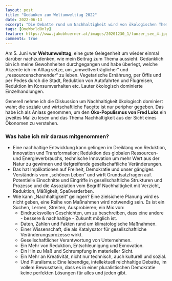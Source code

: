 ```yaml
---
layout: post
title: "Gedanken zum Weltumwelttag 2022"
date: 2022-06-13
excerpt: "Die Debatte rund um Nachhaltigkeit wird von ökologischen Themen dominiert, die Themen rund um wirtschaftliche und soziale Nachhaltigkeit nehme ich unterpräsentiert wahr. Grund um den „Öko-Populismus“ von Fred Luks ein weiteres Mal zu lesen: Wie kann Nachhaltigkeit aus der Sicht eines Ökonomen gelingen?"
tags: [OneWorldOnly]
feature: https://www.jakobhuerner.at/images/20201230_1/lunzer_see_4.jpg
comments: true
---
```


Am 5. Juni war **Weltumwelttag**, eine gute Gelegenheit um wieder einmal darüber nachzudenken, wie mein Beitrag zum Thema aussieht. Gedanklich bin ich meine Gewohnheiten durchgegangen und habe überlegt, welche Akzente ich im Alltag setze, um „umweltverträglicher“ und „ressourcenschonender“ zu leben. Vegetarische Ernährung, per Öffis und per Pedes durch die Stadt, Reduktion von Autofahrten und Flugreisen, Reduktion im Konsumverhalten etc. Lauter ökologisch dominierte Einzelhandlungen.

Generell nehme ich die Diskussion um Nachhaltigkeit ökologisch dominiert wahr; die soziale und wirtschaftliche Facette ist nur peripher gegeben. Das habe ich als Anlass genommen, um den **Öko-Populismus von Fred Luks** ein zweites Mal zu lesen und das Thema Nachhaltigkeit aus der Sicht eines Ökonomen zu verstehen.

### Was habe ich mir daraus mitgenommen?
- Eine nachhaltige Entwicklung kann gelingen im Dreiklang von Reduktion, Innovation und Transformation; Reduktion des globalen Ressourcen- und Energieverbrauchs, technische Innovation um mehr Wert aus der Natur zu gewinnen und tiefgreifende gesellschaftliche Veränderungen. 
- Das hat Implikationen auf Freiheit, Demokratie und unser gängiges Verständnis vom „schönen Leben“ und wirft Grundsatzfragen auf. Potentielle Einschnitte und Eingriffe in gesellschaftliche Strukturen und Prozesse und die Assoziation vom Begriff Nachhaltigkeit mit Verzicht, Reduktion, Mäßigkeit, Spaßverderben. 
- Wie kann „Nachhaltigkeit“ gelingen? Eine zielsichere Planung wird es nicht geben, eine Reihe von Maßnahmen wird notwendig sein. Es ist ein Suchen, Lernen, Streiten, Ausprobieren; ein Mix von:
    - Eindrucksvollen Geschichten, um zu beschreiben, dass eine andere - bessere & nachhaltige - Zukunft möglich ist.
    - Daten, Zahlen und Fakten rund um klimatologische Maßnahmen.
    - Einer Wissenschaft, die als Katalysator für gesellschaftliche Veränderungsprozesse wirkt.
    - Gesellschaftlicher Verantwortung von Unternehmen.
    - Ein Mehr von Reduktion, Entschleunigung und Exnovation.
    - Ein Hin zu Maß und Schrumpfung in materieller Sicht.
    - Ein Mehr an Kreativität, nicht nur technisch, auch kulturell und sozial.
    - Und Pluralismus: Eine lebendige, intellektuell reichhaltige Debatte, im vollem Bewusstsein, dass es in einer pluralistischen Demokratie keine perfekten Lösungen für alles und jeden gibt.
